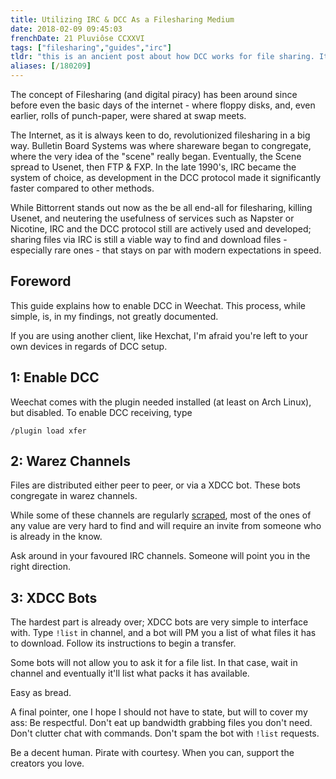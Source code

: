 ```yaml
---
title: Utilizing IRC & DCC As a Filesharing Medium
date: 2018-02-09 09:45:03
frenchDate: 21 Pluviôse CCXXVI
tags: ["filesharing","guides","irc"]
tldr: "this is an ancient post about how DCC works for file sharing. It is mostly deprecated."
aliases: [/180209]
---
```


The concept of Filesharing (and digital piracy) has been around since before even the basic days of the internet - where floppy disks, and, even earlier, rolls of punch-paper, were shared at swap meets.

The Internet, as it is always keen to do, revolutionized filesharing in a big way. Bulletin Board Systems was where shareware began to congregate, where the very idea of the "scene" really began. Eventually, the Scene spread to Usenet, then FTP & FXP. In the late 1990's, IRC became the system of choice, as development in the DCC protocol made it significantly faster compared to other methods.

While Bittorrent stands out now as the be all end-all for filesharing, killing Usenet, and neutering the usefulness of services such as Napster or Nicotine, IRC and the DCC protocol still are actively used and developed; sharing files via IRC is still a viable way to find and download files - especially rare ones - that stays on par with modern expectations in speed.

## Foreword

This guide explains how to enable DCC in Weechat. This process, while simple, is, in my findings, not greatly documented.

If you are using another client, like Hexchat, I'm afraid you're left to your own devices in regards of DCC setup. 

## 1: Enable DCC

Weechat comes with the plugin needed installed (at least on Arch Linux), but disabled. To enable DCC receiving, type

```Weechat
/plugin load xfer
```
## 2: Warez Channels

Files are distributed either peer to peer, or via a XDCC bot. These bots congregate in warez channels.

While some of these channels are regularly [scraped](http://www.xdcc.eu), most of the ones of any value are very hard to find and will require an invite from someone who is already in the know.

Ask around in your favoured IRC channels. Someone will point you in the right direction.

## 3: XDCC Bots

The hardest part is already over; XDCC bots are very simple to interface with. Type `!list` in channel, and a bot will PM you a list of what files it has to download. Follow its instructions to begin a transfer.

Some bots will not allow you to ask it for a file list. In that case, wait in channel and eventually it'll list what packs it has available.

Easy as bread.

A final pointer, one I hope I should not have to state, but will to cover my ass: Be respectful. Don't eat up bandwidth grabbing files you don't need. Don't clutter chat with commands. Don't spam the bot with `!list` requests.

Be a decent human. Pirate with courtesy. When you can, support the creators you love.
